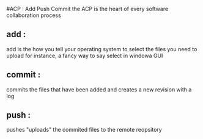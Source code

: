 #ACP : Add Push Commit
the ACP is the heart of every software collaboration process
## add :
add is the how you tell your operating system to select the files you need to upload for instance, a fancy way to say select in windowa GUI
## commit :
commits the files that have been added and creates a new revision with a log
## push :
pushes "uploads" the commited files to the remote reopsitory 